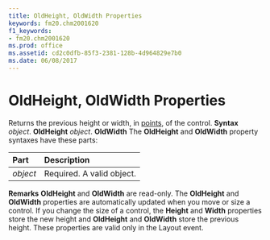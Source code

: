 ```yaml
---
title: OldHeight, OldWidth Properties
keywords: fm20.chm2001620
f1_keywords:
- fm20.chm2001620
ms.prod: office
ms.assetid: cd2c0dfb-85f3-2381-128b-4d964829e7b0
ms.date: 06/08/2017
---
```



# OldHeight, OldWidth Properties



Returns the previous height or width, in [points](vbe-glossary.md), of the control.
 **Syntax**
 _object_. **OldHeight**
 _object_. **OldWidth**
The  **OldHeight** and **OldWidth** property syntaxes have these parts:


|**Part**|**Description**|
|:-----|:-----|
| _object_|Required. A valid object.|
 **Remarks**
 **OldHeight** and **OldWidth** are read-only.
The  **OldHeight** and **OldWidth** properties are automatically updated when you move or size a control. If you change the size of a control, the **Height** and **Width** properties store the new height and **OldHeight** and **OldWidth** store the previous height.
These properties are valid only in the Layout event.

